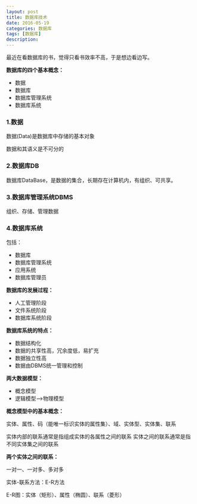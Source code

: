 ```yaml
---
layout: post
title: 数据库技术
date: 2016-05-19
categories: 数据库
tags: [数据库]
description: 
---
```


最近在看数据库的书，觉得只看书效率不高，于是想边看边写。

**数据库的四个基本概念：**

- 数据
- 数据库
- 数据库管理系统
- 数据库系统

### 1.数据

数据(Data)是数据库中存储的基本对象

数据和其语义是不可分的

### 2.数据库DB

数据库DataBase，是数据的集合，长期存在计算机内，有组织、可共享。

### 3.数据库管理系统DBMS

组织、存储、管理数据

### 4.数据库系统

包括：

- 数据库
- 数据库管理系统
- 应用系统
- 数据库管理员

**数据库的发展过程：**

- 人工管理阶段
- 文件系统阶段
- 数据库系统阶段

**数据库系统的特点：**

- 数据结构化
- 数据的共享性高，冗余度低，易扩充
- 数据独立性高
- 数据由DBMS统一管理和控制

**两大数据模型：**

- 概念模型
- 逻辑模型——>物理模型

**概念模型中的基本概念：**

实体、属性、码（能唯一标识实体的属性集）、域、实体型、实体集、联系

实体内部的联系通常是指组成实体的各属性之间的联系
实体之间的联系通常是指不同实体集之间的联系

**两个实体之间的联系：**

一对一、一对多、多对多

实体-联系方法：E-R方法

E-R图：实体（矩形）、属性（椭圆）、联系（菱形）



